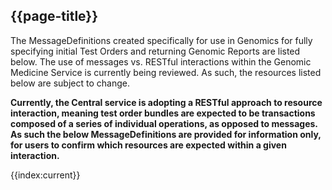 ## {{page-title}}

The MessageDefinitions created specifically for use in Genomics for fully specifying initial Test Orders and returning Genomic Reports are listed below. The use of messages vs. RESTful interactions within the Genomic Medicine Service is currently being reviewed. As such, the resources listed below are subject to change.

**Currently, the Central service is adopting a RESTful approach to resource interaction, meaning test order bundles are expected to be transactions composed of a series of individual operations, as opposed to messages. As such the below MessageDefinitions are provided for information only, for users to confirm which resources are expected within a given interaction.**

<!--
For the IG Pages associated with these MessageDefinitions, see {{pagelink:Home/FHIRAssets/AllAssets/MessageDefinitions}}

@```
from
	MessageDefinition
select
	name, url, description
order by
  name
```
-->
{{index:current}}